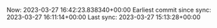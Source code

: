 Now: 2023-03-27 16:42:23.838340+00:00 Earliest commit since sync: 2023-03-27 16:11:14+00:00 Last sync: 2023-03-27 15:13:28+00:00

